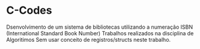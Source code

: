 # C-Codes
Dsenvolvimento de um sistema de bibliotecas utilizando a numeração ISBN (International Standard Book Number)
Trabalhos realizados na disciplina de Algoritimos
Sem usar conceito de registros/structs neste trabalho. 
